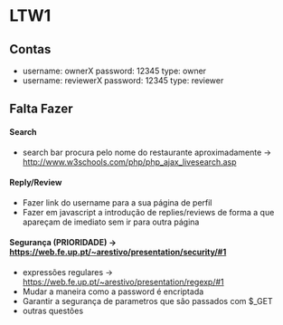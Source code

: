 # LTW1

## Contas
- username: ownerX password: 12345 type: owner
- username: reviewerX password: 12345 type: reviewer

## Falta Fazer

#### Search
- search bar procura pelo nome do restaurante aproximadamente -> http://www.w3schools.com/php/php_ajax_livesearch.asp

#### Reply/Review
- Fazer link do username para a sua página de perfil
- Fazer em javascript a introdução de replies/reviews de forma a que apareçam de imediato sem ir para outra página

#### Segurança (PRIORIDADE) -> https://web.fe.up.pt/~arestivo/presentation/security/#1
- expressões regulares -> https://web.fe.up.pt/~arestivo/presentation/regexp/#1
- Mudar a maneira como a password é encriptada
- Garantir a segurança de parametros que são passados com $_GET
- outras questões
